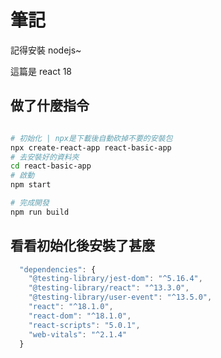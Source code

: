 
# 筆記

記得安裝 nodejs~

這篇是 react 18

## 做了什麼指令

```bash

# 初始化 | npx是下載後自動砍掉不要的安裝包
npx create-react-app react-basic-app
# 去安裝好的資料夾
cd react-basic-app
# 啟動
npm start

# 完成開發
npm run build

```

## 看看初始化後安裝了甚麼

```js
  "dependencies": {
    "@testing-library/jest-dom": "^5.16.4",
    "@testing-library/react": "^13.3.0",
    "@testing-library/user-event": "^13.5.0",
    "react": "^18.1.0",
    "react-dom": "^18.1.0",
    "react-scripts": "5.0.1",
    "web-vitals": "^2.1.4"
  }

```

